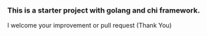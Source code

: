 ### This is a starter project with golang and chi framework.

I welcome your improvement or pull request (Thank You)